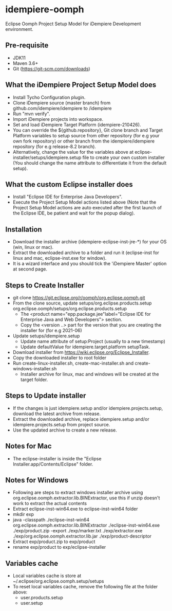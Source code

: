 # idempiere-oomph
Eclipse Oomph Project Setup Model for iDempiere Development environment.

## Pre-requisite
* JDK11
* Maven 3.6+
* Git (https://git-scm.com/downloads)

## What the iDempiere Project Setup Model does
* Install Tycho Configuration plugin.
* Clone iDempiere source (master branch) from github.com/idempiere/idempiere to <workspace location>/idempiere
* Run "mvn verify".
* Import iDempiere projects into workspace.
* Set and load iDempiere Target Platform (idempiere-210426).
* You can override the ${github.repository}, Git clone branch and Target Platform variables to setup source from other repository (for e.g your own fork repository) or other branch from the idempiere/idempiere repository (for e.g release-8.2 branch).
* Alternatively, change the value for the variables above at  eclipse-installer/setups/idempiere.setup file to create your own custom installer (You should change the name attribute to differentiate it from the default setup).

## What the custom Eclipse installer does
* Install "Eclipse IDE for Enterprise Java Developers".
* Execute the Project Setup Model actions listed above (Note that the Project Setup Model actions are auto executed after the first launch of the Eclipse IDE, be patient and wait for the popup dialog).

## Installation
* Download the installer archive (idempiere-eclipse-inst-jre-*) for your OS (win, linux or mac).
* Extract the downloaded archive to a folder and run it (eclipse-inst for linux and mac, eclipse-inst.exe for window).
* It is a wizard interface and you should tick the 'iDempiere Master' option at second page.

## Steps to Create Installer
* git clone https://git.eclipse.org/r/oomph/org.eclipse.oomph.git
* From the clone source, update setups/org.eclipse.products.setup org.eclipse.oomph/setups/org.eclipse.products.setup
  *  The <product name="epp.package.jee"label="Eclipse IDE for Enterprise Java and Web Developers"> section.
  *  Copy the <version ..> part for the version that you are creating the installer for (for e.g 2021-06)
* Update setups/idempiere.setup
  *  Update name attribute of setup:Project (usually to a new timestamp)
  *  Update defaultValue for idempiere.target.platform setupTask.
* Download installer from https://wiki.eclipse.org/Eclipse_Installer.
* Copy the downloaded installer to root folder
* Run create-linux-installer.sh, create-mac-installer.sh and create-windows-installer.sh
  * Installer archive for linux, mac and windows will be created at the target folder.

## Steps to Update installer
* If the changes is just idempiere.setup and/or idempiere.projects.setup, download the latest archive from release.
* Extract the downloaded archive, replace idempiere.setup and/or idempiere.projects.setup from project source.
* Use the updated archive to create a new release.

## Notes for Mac
* The eclipse-installer is inside the "Eclipse Installer.app/Contents/Eclipse" folder.

## Notes for Windows
* Following are steps to extract windows installer archive using org.eclipse.oomph.extractor.lib.BINExtractor, use this if unzip doesn't work to extract the actual contents
* Extract eclipse-inst-win64.exe to eclipse-inst-win64 folder
* mkdir exp
* java -classpath ./eclipse-inst-win64 org.eclipse.oomph.extractor.lib.BINExtractor ./eclipse-inst-win64.exe ./exp/product.zip -export ./exp/marker.txt ./exp/extractor.exe ./exp/org.eclipse.oomph.extractor.lib.jar ./exp/product-descriptor
* Extract exp/product.zip to exp/product
* rename exp/product to exp/eclipse-installer

## Variables cache
* Local variables cache is store at ~/.eclipse/org.eclipse.oomph.setup/setups
* To reset local variables cache, remove the following file at the folder above:
  * user.products.setup
  * user.setup

